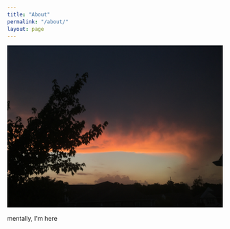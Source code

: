 ```yaml
---
title: "About"
permalink: "/about/"
layout: page
---
```


![scenery](/assets/scene.JPG)

mentally, I'm here
